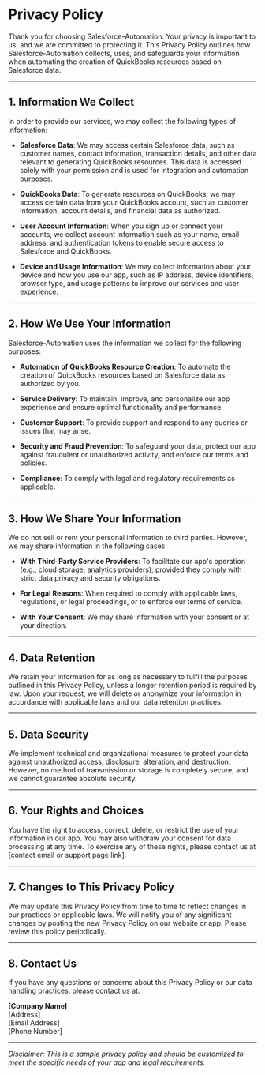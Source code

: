 # Privacy Policy 


Thank you for choosing Salesforce-Automation. Your privacy is important to us, and we are committed to protecting it. This Privacy Policy outlines how Salesforce-Automation collects, uses, and safeguards your information when automating the creation of QuickBooks resources based on Salesforce data.

---

## 1. Information We Collect
In order to provide our services, we may collect the following types of information:

- **Salesforce Data**: We may access certain Salesforce data, such as customer names, contact information, transaction details, and other data relevant to generating QuickBooks resources. This data is accessed solely with your permission and is used for integration and automation purposes.
  
- **QuickBooks Data**: To generate resources on QuickBooks, we may access certain data from your QuickBooks account, such as customer information, account details, and financial data as authorized.

- **User Account Information**: When you sign up or connect your accounts, we collect account information such as your name, email address, and authentication tokens to enable secure access to Salesforce and QuickBooks.

- **Device and Usage Information**: We may collect information about your device and how you use our app, such as IP address, device identifiers, browser type, and usage patterns to improve our services and user experience.

---

## 2. How We Use Your Information
Salesforce-Automation uses the information we collect for the following purposes:

- **Automation of QuickBooks Resource Creation**: To automate the creation of QuickBooks resources based on Salesforce data as authorized by you.

- **Service Delivery**: To maintain, improve, and personalize our app experience and ensure optimal functionality and performance.

- **Customer Support**: To provide support and respond to any queries or issues that may arise.

- **Security and Fraud Prevention**: To safeguard your data, protect our app against fraudulent or unauthorized activity, and enforce our terms and policies.

- **Compliance**: To comply with legal and regulatory requirements as applicable.

---

## 3. How We Share Your Information
We do not sell or rent your personal information to third parties. However, we may share information in the following cases:

- **With Third-Party Service Providers**: To facilitate our app's operation (e.g., cloud storage, analytics providers), provided they comply with strict data privacy and security obligations.

- **For Legal Reasons**: When required to comply with applicable laws, regulations, or legal proceedings, or to enforce our terms of service.

- **With Your Consent**: We may share information with your consent or at your direction.

---

## 4. Data Retention
We retain your information for as long as necessary to fulfill the purposes outlined in this Privacy Policy, unless a longer retention period is required by law. Upon your request, we will delete or anonymize your information in accordance with applicable laws and our data retention practices.

---

## 5. Data Security
We implement technical and organizational measures to protect your data against unauthorized access, disclosure, alteration, and destruction. However, no method of transmission or storage is completely secure, and we cannot guarantee absolute security.

---

## 6. Your Rights and Choices
You have the right to access, correct, delete, or restrict the use of your information in our app. You may also withdraw your consent for data processing at any time. To exercise any of these rights, please contact us at [contact email or support page link].

---

## 7. Changes to This Privacy Policy
We may update this Privacy Policy from time to time to reflect changes in our practices or applicable laws. We will notify you of any significant changes by posting the new Privacy Policy on our website or app. Please review this policy periodically.

---

## 8. Contact Us
If you have any questions or concerns about this Privacy Policy or our data handling practices, please contact us at:

**[Company Name]**  
[Address]  
[Email Address]  
[Phone Number]

---

*Disclaimer: This is a sample privacy policy and should be customized to meet the specific needs of your app and legal requirements.*